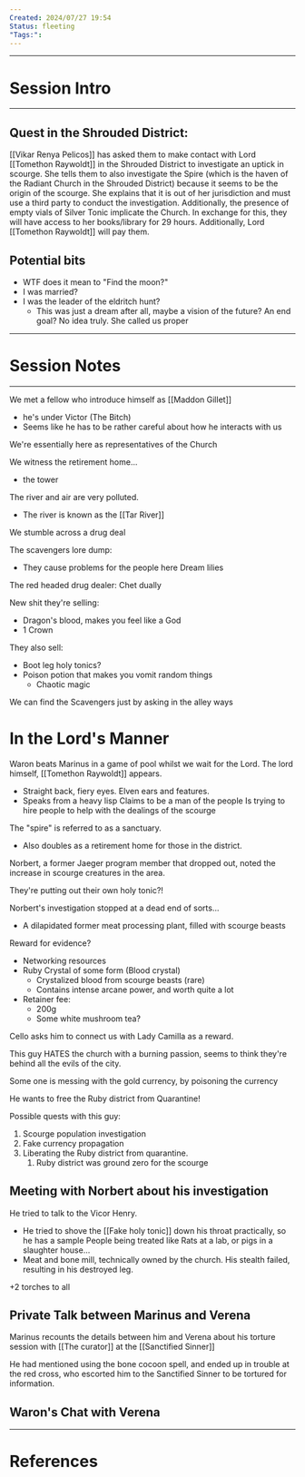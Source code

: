 ```yaml
---
Created: 2024/07/27 19:54
Status: fleeting
"Tags:":
---
```


---
# Session Intro
---
## Quest in the Shrouded District: 
[[Vikar Renya Pelicos]] has asked them to make contact with Lord [[Tomethon Raywoldt]] in the Shrouded District to investigate an uptick in scourge. She tells them to also investigate the Spire (which is the haven of the Radiant Church in the Shrouded District) because it seems to be the origin of the scourge. She explains that it is out of her jurisdiction and must use a third party to conduct the investigation. Additionally, the presence of empty vials of Silver Tonic implicate the Church. In exchange for this, they will have access to her books/library for 29 hours. Additionally, Lord [[Tomethon Raywoldt]] will pay them.
## Potential bits
- WTF does it mean to "Find the moon?"
- I was married?
- I was the leader of the eldritch hunt?
	- This was just a dream after all, maybe a vision of the future? An end goal? No idea truly.
She called us proper
---
# Session Notes
---
We met a fellow who introduce himself as [[Maddon Gillet]]
- he's under Victor (The Bitch)
- Seems like he has to be rather careful about how he interacts with us

We're essentially here as representatives of the Church

We witness the retirement home...
- the tower


The river and air are very polluted.
- The river is known as the [[Tar River]]

We stumble across a drug deal

The scavengers lore dump:
- They cause problems for the people here
Dream lilies

The red headed drug dealer:
Chet dually

New shit they're selling:
- Dragon's blood, makes you feel like a God
- 1 Crown

They also sell:
- Boot leg holy tonics?
- Poison potion that makes you vomit random things
	- Chaotic magic

We can find the Scavengers just by asking in the alley ways

# In the Lord's Manner
Waron beats Marinus in a game of pool whilst we wait for the Lord.
The lord himself, [[Tomethon Raywoldt]] appears.
- Straight back, fiery eyes. Elven ears and features.
- Speaks from a heavy lisp
Claims to be a man of the people
Is trying to hire people to help with the dealings of the scourge


The "spire" is referred to as a sanctuary.
- Also doubles as a retirement home for those in the district.

Norbert, a former Jaeger program member that dropped out, noted the increase in scourge creatures in the area.

They're putting out their own holy tonic?!

Norbert's investigation stopped at a dead end of sorts...
- A dilapidated former meat processing plant, filled with scourge beasts

Reward for evidence?
- Networking resources
- Ruby Crystal of some form (Blood crystal)
	- Crystalized blood from scourge beasts (rare)
	- Contains intense arcane power, and worth quite a lot
- Retainer fee:
	- 200g
	- Some white mushroom tea?

Cello asks him to connect us with Lady Camilla as a reward.

This guy HATES the church with a burning passion, seems to think they're behind all the evils of the city.

Some one is messing with the gold currency, by poisoning the currency

He wants to free the Ruby district from Quarantine!

Possible quests with this guy:
1. Scourge population investigation
2. Fake currency propagation
3. Liberating the Ruby district from quarantine.
	1. Ruby district was ground zero for the scourge

## Meeting with Norbert about his investigation
He tried to talk to the Vicor Henry.
- He tried to shove the [[Fake holy tonic]] down his throat practically, so he has a sample
People being treated like Rats at a lab, or pigs in a slaughter house...
- Meat and bone mill, technically owned by the church.
His stealth failed, resulting in his destroyed leg.

+2 torches to all

## Private Talk between Marinus and Verena
Marinus recounts the details between him and Verena about his torture session with [[The curator]] at the [[Sanctified Sinner]]

He had mentioned using the bone cocoon spell, and ended up in trouble at the red cross, who escorted him to the Sanctified Sinner to be tortured for information.

## Waron's Chat with Verena


---
# References